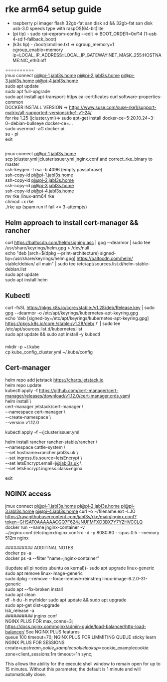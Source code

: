 # rke arm64 setup guide    
- raspberry pi imager flash 32gb-fat san disk sd && 32gb-fat san disk usb-3.0 speeds type with raspOS(64-bit)lite  
- (pi tip) - sudo rpi-eeprom-config --edit => BOOT_ORDER=0xf14 (1-usb 4-sd f-fallback_boot)  
- (k3s tip) - /boot/cmdline.txt => cgroup_memory=1 cgroup_enable=memory ip=LOCAL_IP_ADDRESS::LOCAL_IP_GATEWAY:NET_MASK_255:HOSTNAME:NIC_eth0:off  
  
==========  
jmux connect pi@pi-1.jabl3s.home pi@pi-2.jabl3s.home pi@pi-3.jabl3s.home pi@pi-4.jabl3s.home  
sudo apt update  
sudo apt full-upgrade  
sudo apt install apt-transport-https ca-certificates curl software-properties-common  
DOCKER INSTALL VERSION => https://www.suse.com/suse-rke1/support-matrix/all-supported-versions/rke1-v1-24/  
for rke 1.25 (jcluster.yml)=> sudo apt-get install docker-ce=5:20.10.24~3-0~debian-bullseye docker-ce=...  
sudo usermod -aG docker pi  
su - pi  
exit  
##  
jmux connect pi@pi-1.jabl3s.home  
scp jcluster.yml jclusterissuer.yml jnginx.conf and correct_rke_binary to master  
ssh-keygen -t rsa -b 4096 (empty passphrase)  
ssh-copy-id pi@pi-1.jabl3s.home    
ssh-copy-id pi@pi-2.jabl3s.home  
ssh-copy-id pi@pi-3.jabl3s.home  
ssh-copy-id pi@pi-4.jabl3s.home  
mv rke_linux-arm64 rke  
chmod +x rke  
./rke up  (spam run if fail <= 3-attempts)
## Helm approach to install cert-manager && rancher  
curl https://baltocdn.com/helm/signing.asc | gpg --dearmor | sudo tee /usr/share/keyrings/helm.gpg > /dev/null   
echo "deb [arch=$(dpkg --print-architecture) signed-by=/usr/share/keyrings/helm.gpg] https://baltocdn.com/helm/  
stable/debian/ all main" | sudo tee /etc/apt/sources.list.d/helm-stable-debian.list  
sudo apt update  
sudo apt install helm  
## Kubectl  
curl -fsSL https://pkgs.k8s.io/core:/stable:/v1.28/deb/Release.key | sudo gpg --dearmor -o /etc/apt/keyrings/kubernetes-apt-keyring.gpg  
echo 'deb [signed-by=/etc/apt/keyrings/kubernetes-apt-keyring.gpg] https://pkgs.k8s.io/core:/stable:/v1.28/deb/ /' | sudo tee /etc/apt/sources.list.d/kubernetes.list  
sudo apt update && sudo apt install -y kubectl  
###  
mkdir -p ~/.kube  
cp kube_config_cluster.yml ~/.kube/config  
###  
## Cert-manager  
helm repo add jetstack https://charts.jetstack.io  
helm repo update  
kubectl apply -f https://github.com/cert-manager/cert-manager/releases/download/v1.12.0/cert-manager.crds.yaml  
helm install \  
  cert-manager jetstack/cert-manager \  
  --namespace cert-manager \  
  --create-namespace \  
  --version v1.12.0  
  
kubectl apply -f ~/jclusterissuer.yml  
  
helm install rancher rancher-stable/rancher \  
  --namespace cattle-system \  
  --set hostname=rancher.jabl3s.uk \  
  --set ingress.tls.source=letsEncrypt \  
  --set letsEncrypt.email=j@jabl3s.uk \  
  --set letsEncrypt.ingress.class=nginx  
  
exit  
  
## NGINX access  
jmux connect pi@pi-1.jabl3s.home pi@pi-2.jabl3s.home pi@pi-3.jabl3s.home pi@pi-4.jabl3s.home
curl -o ~/filename.ext -LJO https://raw.githubusercontent.com/jabl3s/rke/main/jnginx.conf?token=GHSAT0AAAAAACGQ7F624JNUFMFXD3BX7Y7YZHVCCLQ  
docker run --name jnginx-container -v ~/jnginx.conf:/etc/nginx/nginx.conf:ro -d -p 8080:80 --cpus 0.5 --memory 512m nginx  
  
########## ADDITINAL NOTES  
docker ps -a  
docker ps -a --filter "name=jnginx-container"  

((update all pi nodes ubuntu os kernal))- sudo apt upgrade linux-generic  
sudo apt remove linux-image-generic  
sudo dpkg --remove --force-remove-reinstreq linux-image-6.2.0-31-generic  
sudo apt --fix-broken install  
sudo apt clean  
df -h
du -h myfolder
sudo apt update && sudo apt upgrade  
sudo apt-get dist-upgrade   
lsb_release -a  
##########
jnginx conf  
NGINX PLUS FOR max_conns=3;  
https://docs.nginx.com/nginx/admin-guide/load-balancer/http-load-balancer/ See NGINX PLUS features  
        queue 100 timeout=70; NGINX PLUS FOR LIMMITING QUEUE
        sticky learn  NGINX PLUS FOR SESSIONS
            create=$upstream_cookie_examplecookie
            lookup=$cookie_examplecookie
            zone=client_sessions:1m
            timeout=1h
            sync;
  
This allows the ability for the execute shell window to remain open for up to 15 minutes. Without this parameter, the default is 1 minute and will automatically close.
